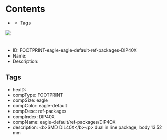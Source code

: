 



Contents
========

* [](#)
	* [Tags](#tags)
  
![][im]
# 

- ID: FOOTPRINT-eagle-eagle-default-ref-packages-DIP40X
- Name: 
- Description: 

## Tags

- hexID: 
- oompType: FOOTPRINT
- oompSize: eagle
- oompColor: eagle-default
- oompDesc: ref-packages
- oompIndex: DIP40X
- oompName: eagle-default/ref-packages/DIP40X
- description: &lt;b&gt;SMD DIL40X&lt;/b&gt;&lt;p&gt;&#xD;
dual in line package, body 13.52 mm



[im]: image.png
